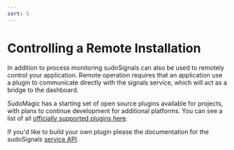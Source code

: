 ```yaml
---
sort: 5
---
```


# Controlling a Remote Installation

In addition to process monitoring sudoSignals can also be used to remotely control your application. Remote operation requires that an application use a plugin to communicate directly with the signals service, which will act as a bridge to the dashboard.

SudoMagic has a starting set of open source plugins available for projects, with plans to continue development for additional platforms. You can see a list of all [officially supported plugins here](plugins.md).

If you'd like to build your own plugin please the documentation for the sudoSignals [service API](api.md).
